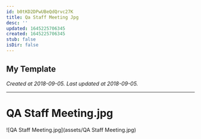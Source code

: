 ```yaml
---
id: b0tKD2DPwUBeQdQrvc27K
title: Qa Staff Meeting Jpg
desc: ''
updated: 1645225706345
created: 1645225706345
stub: false
isDir: false
---
```

My Template
---

_Created at 2018-09-05._
_Last updated at 2018-09-05._




---

# QA Staff Meeting.jpg


![QA Staff Meeting.jpg](assets/QA Staff Meeting.jpg)


